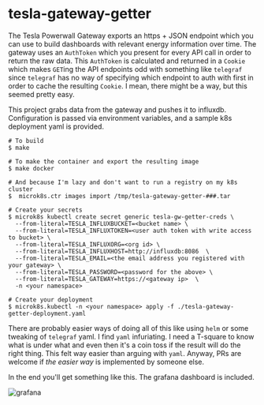 # tesla-gateway-getter

The Tesla Powerwall Gateway exports an https + JSON endpoint which you can use
to build dashboards with relevant energy information over time.  The gateway
uses an `AuthToken` which you present for every API call in order to return the
raw data.  This `AuthToken` is calculated and returned in a `Cookie` which
makes `GET`ing the API endpoints odd with something like `telegraf` since
`telegraf` has no way of specifying which endpoint to auth with first in order
to cache the resulting `Cookie`.  I mean, there might be a way, but this seemed
pretty easy.

This project grabs data from the gateway and pushes it to influxdb.
Configuration is passed via environment variables, and a sample k8s deployment
yaml is provided.



```
# To build
$ make

# To make the container and export the resulting image
$ make docker

# And because I'm lazy and don't want to run a registry on my k8s cluster
$  microk8s.ctr images import /tmp/tesla-gateway-getter-###.tar

# Create your secrets
$ microk8s kubectl create secret generic tesla-gw-getter-creds \
  --from-literal=TESLA_INFLUXBUCKET=<bucket name> \
  --from-literal=TESLA_INFLUXTOKEN=<user auth token with write access to bucket> \
  --from-literal=TESLA_INFLUXORG=<org id> \
  --from-literal=TESLA_INFLUXHOST=http://influxdb:8086  \
  --from-literal=TESLA_EMAIL=<the email address you registered with your gateway> \
  --from-literal=TESLA_PASSWORD=<password for the above> \
  --from-literal=TESLA_GATEWAY=https://<gateway ip>  \
  -n <your namespace>

# Create your deployment
$ microk8s.kubectl -n <your namespace> apply -f ./tesla-gateway-getter-deployment.yaml
```


There are probably easier ways of doing all of this like using `helm` or some
tweaking of `telegraf` yaml.  I find `yaml` infuriating.  I need a T-square to
know what is under what and even then it's a coin toss if the result will do
the right thing.  This felt way easier than arguing with `yaml`.  Anyway, PRs
are welcome if _the easier way_ is implemented by someone else.

In the end you'll get something like this.  The grafana dashboard is included.

![grafana](https://github.com/fdawg4l/tesla-gateway-getter/blob/main/grafana/sample.png)
